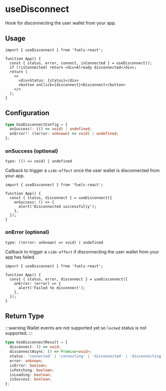 # useDisconnect

Hook for disconnecting the user wallet from your app.

## Usage

```tsx
import { useDisconnect } from 'fuels-react';

function App() {
  const { status, error, connect, isConnected } = useDisconnect();
  if (!isConnected) return <div>Already disconnected</div>;
  return (
    <>
      <div>Status: {status}</div>
      <button onClick={disconnect}>Disconnect</button>
    </>
  );
}
```

## Configuration

```ts
type UseDisconnectConfig = {
  onSuccess?: (() => void) | undefined;
  onError?: ((error: unknown) => void) | undefined;
};
```

### onSuccess (optional)

`type: (() => void) | undefined`

Callback to trigger a `side-effect` once the user wallet is disconnected from your app.

```tsx {5-7}
import { useDisconnect } from 'fuels-react';

function App() {
  const { status, disconnect } = useDisconnect({
    onSuccess: () => {
      alert('Disconnected successfully');
    },
  });
}
```

### onError (optional)

`type: ((error: unknown) => void) | undefined`

Callback to trigger a `side-effect` if disconnecting the user wallet from your app has failed.

```tsx {5-7}
import { useDisconnect } from 'fuels-react';

function App() {
  const { status, error, disconnect } = useDisconnect({
    onError: (error) => {
      alert('Failed to disconnect');
    },
  });
}
```

## Return Type

:::warning
Wallet events are not supported yet so `locked` status is not supported.
:::

```ts
type UseDisconnectResult = {
  disconnect: () => void;
  disconnectAsync: () => Promise<void>;
  status: 'connected' | 'connecting' | 'disconnected' | 'disconnecting' | 'locked';
  error: unknown;
  isError: boolean;
  isFetching: boolean;
  isLoading: boolean;
  isSuccess: boolean;
};
```
